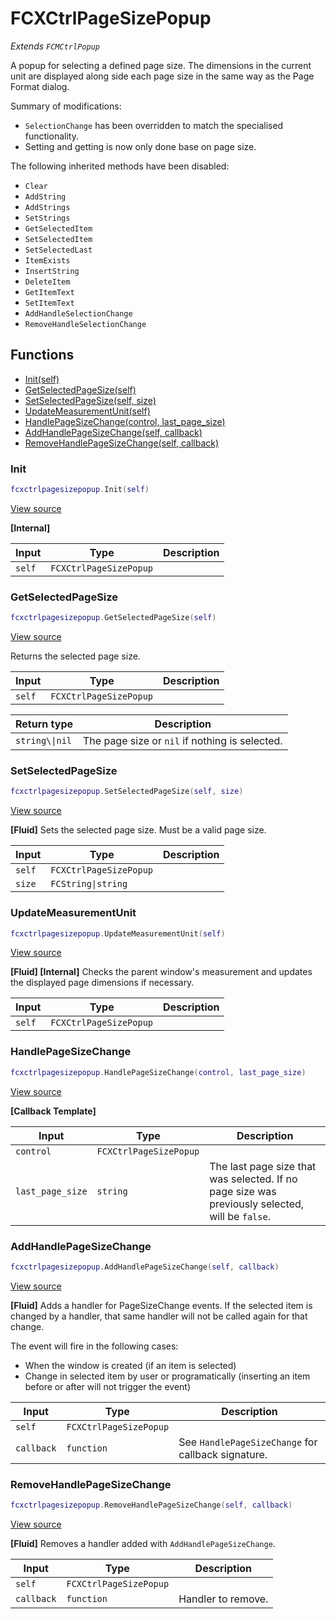 # FCXCtrlPageSizePopup

*Extends `FCMCtrlPopup`*

A popup for selecting a defined page size. The dimensions in the current unit are displayed along side each page size in the same way as the Page Format dialog.

Summary of modifications:
- `SelectionChange` has been overridden to match the specialised functionality.
- Setting and getting is now only done base on page size.

The following inherited methods have been disabled:
- `Clear`
- `AddString`
- `AddStrings`
- `SetStrings`
- `GetSelectedItem`
- `SetSelectedItem`
- `SetSelectedLast`
- `ItemExists`
- `InsertString`
- `DeleteItem`
- `GetItemText`
- `SetItemText`
- `AddHandleSelectionChange`
- `RemoveHandleSelectionChange`

## Functions

- [Init(self)](#init)
- [GetSelectedPageSize(self)](#getselectedpagesize)
- [SetSelectedPageSize(self, size)](#setselectedpagesize)
- [UpdateMeasurementUnit(self)](#updatemeasurementunit)
- [HandlePageSizeChange(control, last_page_size)](#handlepagesizechange)
- [AddHandlePageSizeChange(self, callback)](#addhandlepagesizechange)
- [RemoveHandlePageSizeChange(self, callback)](#removehandlepagesizechange)

### Init

```lua
fcxctrlpagesizepopup.Init(self)
```

[View source](https://github.com/finale-lua/lua-scripts/tree/master/src/mixin/FCXCtrlPageSizePopup.lua.lua#L84)

**[Internal]**

| Input | Type | Description |
| ----- | ---- | ----------- |
| `self` | `FCXCtrlPageSizePopup` |  |

### GetSelectedPageSize

```lua
fcxctrlpagesizepopup.GetSelectedPageSize(self)
```

[View source](https://github.com/finale-lua/lua-scripts/tree/master/src/mixin/FCXCtrlPageSizePopup.lua.lua#L98)

Returns the selected page size.

| Input | Type | Description |
| ----- | ---- | ----------- |
| `self` | `FCXCtrlPageSizePopup` |  |

| Return type | Description |
| ----------- | ----------- |
| `string\\|nil` | The page size or `nil` if nothing is selected. |

### SetSelectedPageSize

```lua
fcxctrlpagesizepopup.SetSelectedPageSize(self, size)
```

[View source](https://github.com/finale-lua/lua-scripts/tree/master/src/mixin/FCXCtrlPageSizePopup.lua.lua#L116)

**[Fluid]**
Sets the selected page size. Must be a valid page size.

| Input | Type | Description |
| ----- | ---- | ----------- |
| `self` | `FCXCtrlPageSizePopup` |  |
| `size` | `FCString\|string` |  |

### UpdateMeasurementUnit

```lua
fcxctrlpagesizepopup.UpdateMeasurementUnit(self)
```

[View source](https://github.com/finale-lua/lua-scripts/tree/master/src/mixin/FCXCtrlPageSizePopup.lua.lua#L144)

**[Fluid] [Internal]**
Checks the parent window's measurement and updates the displayed page dimensions if necessary.

| Input | Type | Description |
| ----- | ---- | ----------- |
| `self` | `FCXCtrlPageSizePopup` |  |

### HandlePageSizeChange

```lua
fcxctrlpagesizepopup.HandlePageSizeChange(control, last_page_size)
```

[View source](https://github.com/finale-lua/lua-scripts/tree/master/src/mixin/FCXCtrlPageSizePopup.lua.lua#L158)

**[Callback Template]**

| Input | Type | Description |
| ----- | ---- | ----------- |
| `control` | `FCXCtrlPageSizePopup` |  |
| `last_page_size` | `string` | The last page size that was selected. If no page size was previously selected, will be `false`. |

### AddHandlePageSizeChange

```lua
fcxctrlpagesizepopup.AddHandlePageSizeChange(self, callback)
```

[View source](https://github.com/finale-lua/lua-scripts/tree/master/src/mixin/FCXCtrlPageSizePopup.lua.lua#L176)

**[Fluid]**
Adds a handler for PageSizeChange events.
If the selected item is changed by a handler, that same handler will not be called again for that change.

The event will fire in the following cases:
- When the window is created (if an item is selected)
- Change in selected item by user or programatically (inserting an item before or after will not trigger the event)

| Input | Type | Description |
| ----- | ---- | ----------- |
| `self` | `FCXCtrlPageSizePopup` |  |
| `callback` | `function` | See `HandlePageSizeChange` for callback signature. |

### RemoveHandlePageSizeChange

```lua
fcxctrlpagesizepopup.RemoveHandlePageSizeChange(self, callback)
```

[View source](https://github.com/finale-lua/lua-scripts/tree/master/src/mixin/FCXCtrlPageSizePopup.lua.lua#L181)

**[Fluid]**
Removes a handler added with `AddHandlePageSizeChange`.

| Input | Type | Description |
| ----- | ---- | ----------- |
| `self` | `FCXCtrlPageSizePopup` |  |
| `callback` | `function` | Handler to remove. |
